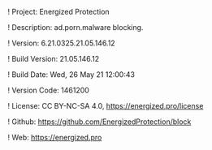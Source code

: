 ! Project: Energized Protection

! Description: ad.porn.malware blocking.

! Version: 6.21.0325.21.05.146.12

! Build Version: 21.05.146.12

! Build Date: Wed, 26 May 21 12:00:43

! Version Code: 1461200

! License: CC BY-NC-SA 4.0, https://energized.pro/license

! Github: https://github.com/EnergizedProtection/block

! Web: https://energized.pro
